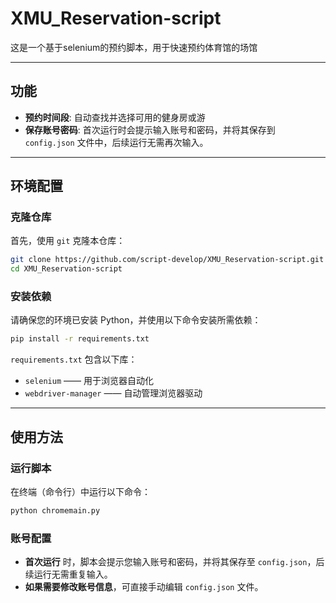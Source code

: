 # XMU_Reservation-script

这是一个基于selenium的预约脚本，用于快速预约体育馆的场馆

---

## 功能
- **预约时间段**: 自动查找并选择可用的健身房或游
- **保存账号密码**: 首次运行时会提示输入账号和密码，并将其保存到 `config.json` 文件中，后续运行无需再次输入。

---

## 环境配置

### **克隆仓库**  
首先，使用 `git` 克隆本仓库：  

```bash
git clone https://github.com/script-develop/XMU_Reservation-script.git
cd XMU_Reservation-script
```
### **安装依赖**  
请确保您的环境已安装 Python，并使用以下命令安装所需依赖：  

```bash
pip install -r requirements.txt
```

`requirements.txt` 包含以下库：  
- `selenium` —— 用于浏览器自动化  
- `webdriver-manager` —— 自动管理浏览器驱动  

---

## 使用方法  

### **运行脚本**
在终端（命令行）中运行以下命令：  

```bash
python chromemain.py
```

### **账号配置**
- **首次运行** 时，脚本会提示您输入账号和密码，并将其保存至 `config.json`，后续运行无需重复输入。  
- **如果需要修改账号信息**，可直接手动编辑 `config.json` 文件。  
